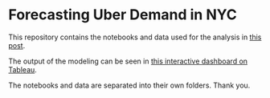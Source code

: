 # Forecasting Uber Demand in NYC

This repository contains the notebooks and data used for the analysis in [this post](https://medium.com/@Vishwacorp/timeseries-forecasting-uber-demand-in-nyc-54dcfcdfd1f9). 

The output of the modeling can be seen in [this interactive dashboard on Tableau](https://public.tableau.com/profile/ankur.vishwakarma#!/vizhome/UberNYCDashboard/Dashboard1?publish=yes).

The notebooks and data are separated into their own folders. Thank you.